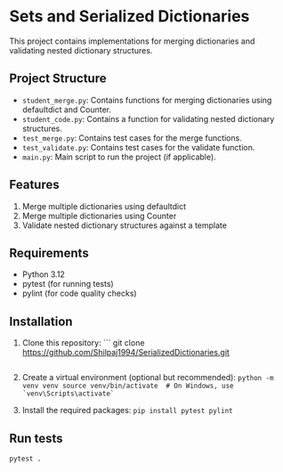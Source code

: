 # Sets and Serialized Dictionaries

This project contains implementations for merging dictionaries and validating nested dictionary structures.

## Project Structure

- `student_merge.py`: Contains functions for merging dictionaries using defaultdict and Counter.
- `student_code.py`: Contains a function for validating nested dictionary structures.
- `test_merge.py`: Contains test cases for the merge functions.
- `test_validate.py`: Contains test cases for the validate function.
- `main.py`: Main script to run the project (if applicable).

## Features

1. Merge multiple dictionaries using defaultdict
2. Merge multiple dictionaries using Counter
3. Validate nested dictionary structures against a template

## Requirements

- Python 3.12
- pytest (for running tests)
- pylint (for code quality checks)

## Installation

1. Clone this repository:   ```
   git clone https://github.com/Shilpaj1994/SerializedDictionaries.git
   ```

2. Create a virtual environment (optional but recommended):   ```
   python -m venv venv
   source venv/bin/activate  # On Windows, use `venv\Scripts\activate`   ```

3. Install the required packages:   ```
   pip install pytest pylint   ```

## Run tests
```
pytest .
```

